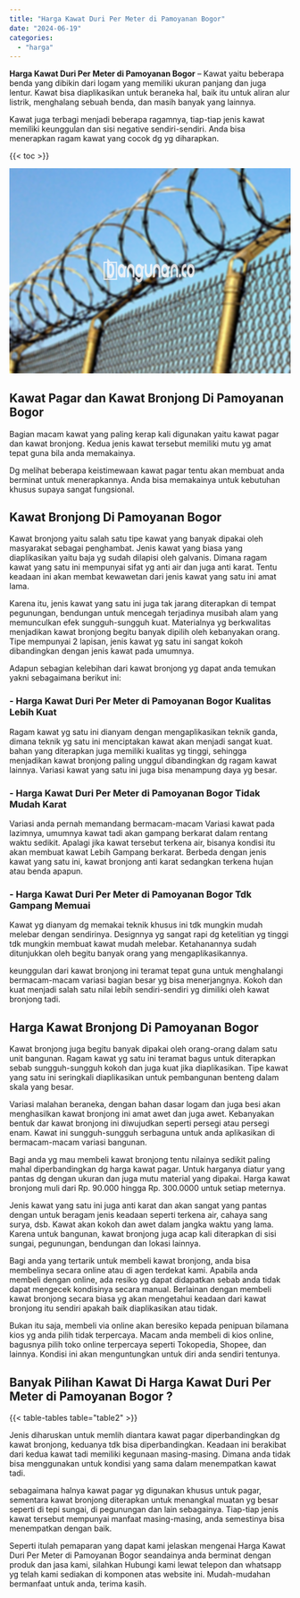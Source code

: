 ```yaml
---
title: "Harga Kawat Duri Per Meter di Pamoyanan Bogor"
date: "2024-06-19"
categories: 
  - "harga"
---
```


**Harga Kawat Duri Per Meter di Pamoyanan Bogor** – Kawat yaitu beberapa benda yang dibikin dari logam yang memiliki ukuran panjang dan juga lentur. Kawat bisa diaplikasikan untuk beraneka hal, baik itu untuk aliran alur listrik, menghalang sebuah benda, dan masih banyak yang lainnya.

Kawat juga terbagi menjadi beberapa ragamnya, tiap-tiap jenis kawat memiliki keunggulan dan sisi negative sendiri-sendiri. Anda bisa menerapkan ragam kawat yang cocok dg yg diharapkan.

{{< toc >}}

![Harga Kawat Duri Per Meter di Pamoyanan Bogor](/images/jual-kawat-murah45.png)

## Kawat Pagar dan Kawat Bronjong Di Pamoyanan Bogor

Bagian macam kawat yang paling kerap kali digunakan yaitu kawat pagar dan kawat bronjong. Kedua jenis kawat tersebut memiliki mutu yg amat tepat guna bila anda memakainya.

Dg melihat beberapa keistimewaan kawat pagar tentu akan membuat anda berminat untuk menerapkannya. Anda bisa memakainya untuk kebutuhan khusus supaya sangat fungsional.

## Kawat Bronjong Di Pamoyanan Bogor

Kawat bronjong yaitu salah satu tipe kawat yang banyak dipakai oleh masyarakat sebagai penghambat. Jenis kawat yang biasa yang diaplikasikan yaitu baja yg sudah dilapisi oleh galvanis. Dimana ragam kawat yang satu ini mempunyai sifat yg anti air dan juga anti karat. Tentu keadaan ini akan membat kewawetan dari jenis kawat yang satu ini amat lama.

Karena itu, jenis kawat yang satu ini juga tak jarang diterapkan di tempat pegunungan, bendungan untuk mencegah terjadinya musibah alam yang memunculkan efek sungguh-sungguh kuat. Materialnya yg berkwalitas menjadikan kawat bronjong begitu banyak dipilih oleh kebanyakan orang. Tipe mempunyai 2 lapisan, jenis kawat yg satu ini sangat kokoh dibandingkan dengan jenis kawat pada umumnya.

Adapun sebagian kelebihan dari kawat bronjong yg dapat anda temukan yakni sebagaimana berikut ini:

### \- Harga Kawat Duri Per Meter di Pamoyanan Bogor Kualitas Lebih Kuat

Ragam kawat yg satu ini dianyam dengan mengaplikasikan teknik ganda, dimana teknik yg satu ini menciptakan kawat akan menjadi sangat kuat. bahan yang diterapkan juga memiliki kualitas yg tinggi, sehingga menjadikan kawat bronjong paling unggul dibandingkan dg ragam kawat lainnya. Variasi kawat yang satu ini juga bisa menampung daya yg besar.

### \- Harga Kawat Duri Per Meter di Pamoyanan Bogor Tidak Mudah Karat

Variasi anda pernah memandang bermacam-macam Variasi kawat pada lazimnya, umumnya kawat tadi akan gampang berkarat dalam rentang waktu sedikit. Apalagi jika kawat tersebut terkena air, bisanya kondisi itu akan membuat kawat Lebih Gampang berkarat. Berbeda dengan jenis kawat yang satu ini, kawat bronjong anti karat sedangkan terkena hujan atau benda apapun.

### \- Harga Kawat Duri Per Meter di Pamoyanan Bogor Tdk Gampang Memuai

Kawat yg dianyam dg memakai teknik khusus ini tdk mungkin mudah melebar dengan sendirinya. Designnya yg sangat rapi dg ketelitian yg tinggi tdk mungkin membuat kawat mudah melebar. Ketahanannya sudah ditunjukkan oleh begitu banyak orang yang mengaplikasikannya.

keunggulan dari kawat bronjong ini teramat tepat guna untuk menghalangi bermacam-macam variasi bagian besar yg bisa menerjangnya. Kokoh dan kuat menjadi salah satu nilai lebih sendiri-sendiri yg dimiliki oleh kawat bronjong tadi.

## Harga Kawat Bronjong Di Pamoyanan Bogor

Kawat bronjong juga begitu banyak dipakai oleh orang-orang dalam satu unit bangunan. Ragam kawat yg satu ini teramat bagus untuk diterapkan sebab sungguh-sungguh kokoh dan juga kuat jika diaplikasikan. Tipe kawat yang satu ini seringkali diaplikasikan untuk pembangunan benteng dalam skala yang besar.

Variasi malahan beraneka, dengan bahan dasar logam dan juga besi akan menghasilkan kawat bronjong ini amat awet dan juga awet. Kebanyakan bentuk dar kawat bronjong ini diwujudkan seperti persegi atau persegi enam. Kawat ini sungguh-sungguh serbaguna untuk anda aplikasikan di bermacam-macam variasi bangunan.

Bagi anda yg mau membeli kawat bronjong tentu nilainya sedikit paling mahal diperbandingkan dg harga kawat pagar. Untuk harganya diatur yang pantas dg dengan ukuran dan juga mutu material yang dipakai. Harga kawat bronjong muli dari Rp. 90.000 hingga Rp. 300.0000 untuk setiap meternya.

Jenis kawat yang satu ini juga anti karat dan akan sangat yang pantas dengan untuk beragam jenis keadaan seperti terkena air, cahaya sang surya, dsb. Kawat akan kokoh dan awet dalam jangka waktu yang lama. Karena untuk bangunan, kawat bronjong juga acap kali diterapkan di sisi sungai, pegunungan, bendungan dan lokasi lainnya.

Bagi anda yang tertarik untuk membeli kawat bronjong, anda bisa membelinya secara online atau di agen terdekat kami. Apabila anda membeli dengan online, ada resiko yg dapat didapatkan sebab anda tidak dapat mengecek kondisinya secara manual. Berlainan dengan membeli kawat bronjong secara biasa yg akan mengetahui keadaan dari kawat bronjong itu sendiri apakah baik diaplikasikan atau tidak.

Bukan itu saja, membeli via online akan beresiko kepada penipuan bilamana kios yg anda pilih tidak terpercaya. Macam anda membeli di kios online, bagusnya pilih toko online terpercaya seperti Tokopedia, Shopee, dan lainnya. Kondisi ini akan menguntungkan untuk diri anda sendiri tentunya.

## Banyak Pilihan Kawat Di Harga Kawat Duri Per Meter di Pamoyanan Bogor ?

{{< table-tables table="table2" >}}

Jenis diharuskan untuk memlih diantara kawat pagar diperbandingkan dg kawat bronjong, keduanya tdk bisa diperbandingkan. Keadaan ini berakibat dari kedua kawat tadi memiliki kegunaan masing-masing. Dimana anda tidak bisa menggunakan untuk kondisi yang sama dalam menempatkan kawat tadi.

sebagaimana halnya kawat pagar yg digunakan khusus untuk pagar, sementara kawat bronjong diterapkan untuk menangkal muatan yg besar seperti di tepi sungai, di pegunungan dan lain sebagainya. Tiap-tiap jenis kawat tersebut mempunyai manfaat masing-masing, anda semestinya bisa menempatkan dengan baik.

Seperti itulah pemaparan yang dapat kami jelaskan mengenai Harga Kawat Duri Per Meter di Pamoyanan Bogor seandainya anda berminat dengan produk dan jasa kami, silahkan Hubungi kami lewat telepon dan whatsapp yg telah kami sediakan di komponen atas website ini. Mudah-mudahan bermanfaat untuk anda, terima kasih.

